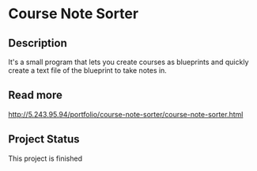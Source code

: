 # Course Note Sorter

## Description
It's a small program that lets you create courses as blueprints and quickly create a text file of the blueprint to take notes in.

## Read more
http://5.243.95.94/portfolio/course-note-sorter/course-note-sorter.html

## Project Status
This project is finished
